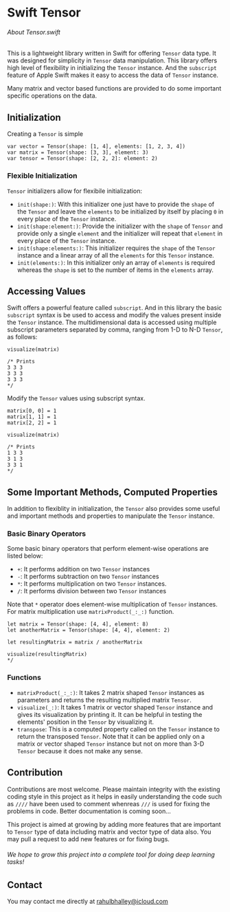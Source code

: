 # Swift Tensor

###### About Tensor.swift

This is a lightweight library written in Swift for offering `Tensor` data type. It was designed for simplicity in `Tensor` data manipulation. This library offers high level of flexibility in initializing the `Tensor` instance. And the `subscript` feature of Apple Swift makes it easy to access the data of `Tensor` instance. 

Many matrix and vector based functions are provided to do some important specific operations on the data. 


## Initialization

Creating a `Tensor` is simple

```
var vector = Tensor(shape: [1, 4], elements: [1, 2, 3, 4])
var matrix = Tensor(shape: [3, 3], element: 3)
var tensor = Tensor(shape: [2, 2, 2]: element: 2)
```

### Flexible Initialization

`Tensor` initializers allow for flexibile initialization:
* `init(shape:)`: With this initializer one just have to provide the `shape` of the `Tensor` and leave the `elements` to be initialized by itself by placing `0` in every place of the `Tensor` instance.
* `init(shape:element:)`: Provide the initializer with the `shape` of `Tensor` and provide only a single `element` and the initializer will repeat that `element` in every place of the `Tensor` instance.
* `init(shape:elements:)`: This initializer requires the `shape` of the `Tensor` instance and a linear array of all the `elements` for this `Tensor` instance.
* `init(elements:)`: In this initializer only an array of `elements` is required whereas the `shape` is set to the number of items in the `elements` array.


## Accessing Values

Swift offers a powerful feature called `subscript`. And in this library the basic `subscript` syntax is be used to access and modify the values present inside the `Tensor` instance. The multidimensional data is accessed using multiple subscript parameters separated by comma, ranging from 1-D to N-D `Tensor`, as follows:

```
visualize(matrix)

/* Prints
3 3 3
3 3 3
3 3 3
*/
```

Modify the `Tensor` values using subscript syntax.

```
matrix[0, 0] = 1
matrix[1, 1] = 1
matrix[2, 2] = 1

visualize(matrix)

/* Prints
1 3 3
3 1 3
3 3 1
*/
```


## Some Important Methods, Computed Properties

In addition to flexiblity in initialization, the `Tensor` also provides some useful and important methods and properties to manipulate the `Tensor` instance.

### Basic Binary Operators

Some basic binary operators that perform element-wise operations are listed below:
* `+`: It performs addition on two `Tensor` instances
* `-`: It performs subtraction on two `Tensor` instances
* `*`: It performs multiplication on two `Tensor` instances.
* `/`: It performs division between two `Tensor` instances

Note that `*` operator does element-wise multiplication of `Tensor` instances. For matrix multiplication use `matrixProduct(_:_:)` function.

```
let matrix = Tensor(shape: [4, 4], element: 8)
let anotherMatrix = Tensor(shape: [4, 4], element: 2)

let resultingMatrix = matrix / anotherMatrix

visualize(resultingMatrix)
*/
```

### Functions

* `matrixProduct(_:_:)`: It takes 2 matrix shaped `Tensor` instances as parameters and returns the resulting multiplied matrix `Tensor`.
* `visualize(_:)`: It takes 1 matrix or vector shaped `Tensor` instance and gives its visualization by printing it. It can be helpful in testing the elements' position in the `Tensor` by visualizing it.
* `transpose`: This is a computed property called on the `Tensor` instance to return the transposed `Tensor`. Note that it can be applied only on a matrix or vector shaped `Tensor` instance but not on more than 3-D `Tensor` because it does not make any sense.


## Contribution

Contributions are most welcome. Please maintain integrity with the existing coding style in this project as it helps in easily understanding the code such as `////` have been used to comment whenreas `///` is used for fixing the problems in code. Better documentation is coming soon...

This project is aimed at growing by adding more features that are important to `Tensor` type of data including matrix and vector type of data also. You may pull a request to add new features or for fixing bugs.

###### We hope to grow this project into a complete tool for doing deep learning tasks!

## Contact 

You may contact me directly at [rahulbhalley@icloud.com](rahulbhalley@icloud.com)

